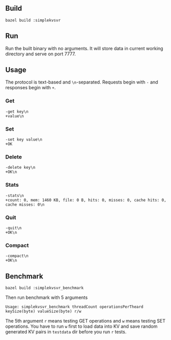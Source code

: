 ## Build
 
```
bazel build :simplekvsvr
```

## Run

Run the built binary with no arguments. It will store data in current working directory and serve on port 7777.

## Usage

The protocol is text-based and `\n`-separated. Requests begin with `-` and responses begin with `+`.

### Get

```
-get key\n
+value\n
```

### Set

```
-set key value\n
+OK
```

### Delete

```
-delete key\n
+OK\n
```

### Stats

```
-stats\n
+count: 0, mem: 1460 KB, file: 0 B, hits: 0, misses: 0, cache hits: 0, cache misses: 0\n
```

### Quit

```
-quit\n
+OK\n
```

### Compact

```
-compact\n
+OK\n
```

## Benchmark

```
bazel build :simplekvsvr_benchmark
```

Then run benchmark with 5 arguments

```
Usage: simplekvsvr_benchmark threadCount operationsPerTheard keySize(byte) valueSize(byte) r/w
```

The 5th argument `r` means testing GET operations and `w` means testing SET operations. You have to run `w` first to load data into KV and save random generated KV pairs in `testdata` dir before you run `r` tests.
